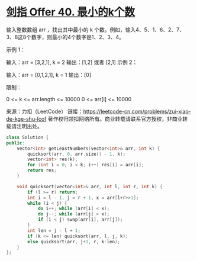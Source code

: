 # [剑指 Offer 40. 最小的k个数](https://leetcode-cn.com/problems/zui-xiao-de-kge-shu-lcof/)

输入整数数组 arr ，找出其中最小的 k 个数。例如，输入4、5、1、6、2、7、3、8这8个数字，则最小的4个数字是1、2、3、4。

 

示例 1：

输入：arr = [3,2,1], k = 2
输出：[1,2] 或者 [2,1]
示例 2：

输入：arr = [0,1,2,1], k = 1
输出：[0]


限制：

0 <= k <= arr.length <= 10000
0 <= arr[i] <= 10000

来源：力扣（LeetCode）
链接：https://leetcode-cn.com/problems/zui-xiao-de-kge-shu-lcof
著作权归领扣网络所有。商业转载请联系官方授权，非商业转载请注明出处。

```c++
class Solution {
public:
    vector<int> getLeastNumbers(vector<int>& arr, int k) {
        quicksort(arr, 0, arr.size() - 1, k);
        vector<int> res(k);
        for (int i = 0; i < k; i++) res[i] = arr[i];
        return res;
    }

    void quicksort(vector<int>& arr, int l, int r, int k) {
        if (l >= r) return;
        int i = l - 1, j = r + 1, x = arr[l+r>>1];
        while (i < j) {
            do i++; while (arr[i] < x);
            do j--; while (arr[j] > x);
            if (i < j) swap(arr[i], arr[j]);
        }
        int len = j - l + 1;
        if (k <= len) quicksort(arr, l, j, k);
        else quicksort(arr, j+1, r, k-len);
    }
};
```

